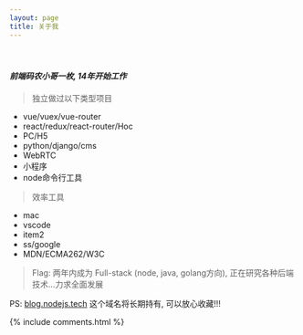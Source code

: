```yaml
---
layout: page
title: 关于我 
---
```


<p style="height: 20px;">
</p>

#### ***前端码农小哥一枚, 14年开始工作***


> 独立做过以下类型项目

*  vue/vuex/vue-router
*  react/redux/react-router/Hoc
*  PC/H5
*  python/django/cms
*  WebRTC
*  小程序
*  node命令行工具

> 效率工具

* mac
* vscode
* item2
* ss/google
* MDN/ECMA262/W3C

> Flag: 两年内成为 Full-stack (node, java,  golang方向), 正在研究各种后端技术...力求全面发展

<p>
PS: <a href="//blog.nodejs.tech/#blog" target="_blank">blog.nodejs.tech</a> 这个域名将长期持有, 可以放心收藏!!! 



{% include comments.html %}

